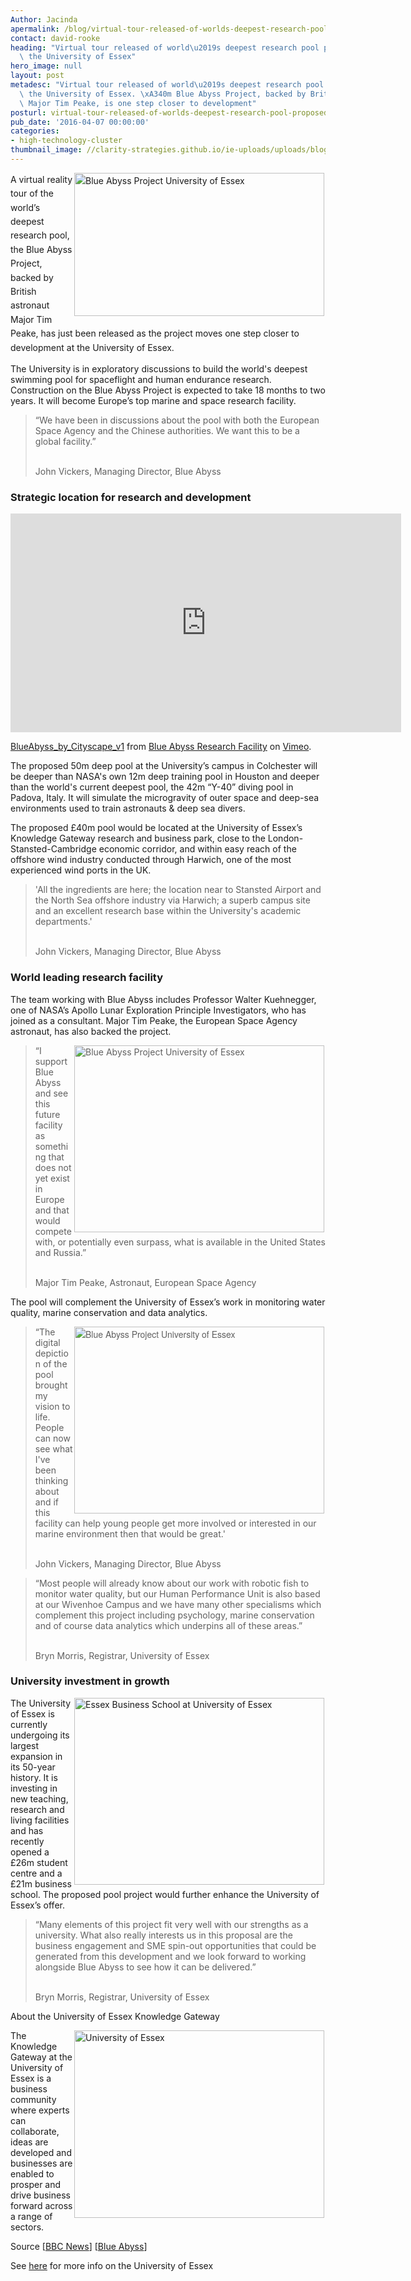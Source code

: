 ```yaml
---
Author: Jacinda
apermalink: /blog/virtual-tour-released-of-worlds-deepest-research-pool-proposed-for-the-university-of-essex
contact: david-rooke
heading: "Virtual tour released of world\u2019s deepest research pool proposed for\
  \ the University of Essex"
hero_image: null
layout: post
metadesc: "Virtual tour released of world\u2019s deepest research pool proposed for\
  \ the University of Essex. \xA340m Blue Abyss Project, backed by British astronaut\
  \ Major Tim Peake, is one step closer to development"
posturl: virtual-tour-released-of-worlds-deepest-research-pool-proposed-for-the-university-of-essex
pub_date: '2016-04-07 00:00:00'
categories:
- high-technology-cluster
thumbnail_image: //clarity-strategies.github.io/ie-uploads/uploads/blog/_89105897_ba_mini.jpg
---
```


<p><span style='line-height: 1.6;'><img alt='Blue Abyss Project University of Essex' src='//clarity-strategies.github.io/ie-uploads/uploads/blog/11149695_1582901948618248_700.jpg' style='width: 400px; height: 229px; margin-left: 2px; margin-right: 2px; float: right;'/>A virtual reality tour of the world’s deepest research pool, the Blue Abyss Project, backed by British astronaut Major Tim Peake, has just been released as the project moves one step closer to development at the University of Essex.</span></p><p>The University is in exploratory discussions to build the world's deepest swimming pool for spaceflight and human endurance research. Construction on the Blue Abyss Project is expected to take 18 months to two years. It will become Europe’s top marine and space research facility.</p><blockquote><p>“We have been in discussions about the pool with both the European Space Agency and the Chinese authorities. We want this to be a global facility.”</p><p><br/>John Vickers, Managing Director, Blue Abyss</p></blockquote><h3>Strategic location for research and development</h3><iframe allowfullscreen='' frameborder='0' height='350' mozallowfullscreen='' src='https://player.vimeo.com/video/161771683' webkitallowfullscreen='' width='625'></iframe><p><a href='https://vimeo.com/161771683'>BlueAbyss_by_Cityscape_v1</a> from <a href='https://vimeo.com/user50850750'>Blue Abyss Research Facility</a> on <a href='https://vimeo.com &lt;https://vimeo.com/&gt; '>Vimeo</a>.</p><p>The proposed 50m deep pool at the University’s campus in Colchester will be deeper than NASA's own 12m deep training pool in Houston and deeper than the world's current deepest pool, the 42m “Y-40” diving pool in Padova, Italy. It will simulate the microgravity of outer space and deep-sea environments used to train astronauts &amp; deep sea divers.</p><p>The proposed £40m pool would be located at the University of Essex’s Knowledge Gateway research and business park, close to the London-Stansted-Cambridge economic corridor, and within easy reach of the offshore wind industry conducted through Harwich, one of the most experienced wind ports in the UK.</p><blockquote><p>'All the ingredients are here; the location near to Stansted Airport and the North Sea offshore industry via Harwich; a superb campus site and an excellent research base within the University's academic departments.'</p><p><br/>John Vickers, Managing Director, Blue Abyss</p></blockquote><h3>World leading research facility</h3><p>The team working with Blue Abyss includes Professor Walter Kuehnegger, one of NASA’s Apollo Lunar Exploration Principle Investigators, who has joined as a consultant. Major Tim Peake, the European Space Agency astronaut, has also backed the project.</p><blockquote><p><img alt='Blue Abyss Project University of Essex' src='//clarity-strategies.github.io/ie-uploads/uploads/blog/_89105897_400.jpg' style='width: 400px; height: 299px; margin-left: 2px; margin-right: 2px; float: right;'/>“I support Blue Abyss and see this future facility as something that does not yet exist in Europe and that would compete with, or potentially even surpass, what is available in the United States and Russia.”</p><p><br/>Major Tim Peake, Astronaut, European Space Agency</p></blockquote><p>The pool will complement the University of Essex’s work in monitoring water quality, marine conservation and data analytics.</p><blockquote><img alt='Blue Abyss Project University of Essex ' src='//clarity-strategies.github.io/ie-uploads/uploads/blog/_89110983_ba4_400.jpg' style='font-family: HelveticaNeue, sans-serif; font-style: normal; line-height: 20.8px; width: 400px; height: 299px; margin-left: 2px; margin-right: 2px; float: right;'/><p>“The digital depiction of the pool brought my vision to life. People can now see what I've been thinking about and if this facility can help young people get more involved or interested in our marine environment then that would be great.'</p><p><br/>John Vickers, Managing Director, Blue Abyss</p></blockquote><blockquote><p>“Most people will already know about our work with robotic fish to monitor water quality, but our Human Performance Unit is also based at our Wivenhoe Campus and we have many other specialisms which complement this project including psychology, marine conservation and of course data analytics which underpins all of these areas.”</p><p><br/>Bryn Morris, Registrar, University of Essex</p></blockquote><h3>University investment in growth</h3><p><img alt='Essex Business School at University of Essex' src='//clarity-strategies.github.io/ie-uploads/uploads/blog/Essex_Business_School_1140_400.jpg' style='width: 400px; height: 299px; margin-left: 2px; margin-right: 2px; float: right;'/>The University of Essex is currently undergoing its largest expansion in its 50-year history. It is investing in new teaching, research and living facilities and has recently opened a £26m student centre and a £21m business school. The proposed pool project would further enhance the University of Essex’s offer.</p><blockquote><p>“Many elements of this project fit very well with our strengths as a university. What also really interests us in this proposal are the business engagement and SME spin-out opportunities that could be generated from this development and we look forward to working alongside Blue Abyss to see how it can be delivered.”</p><p><br/>Bryn Morris, Registrar, University of Essex</p></blockquote><p>About the University of Essex Knowledge Gateway</p><p><img alt='University of Essex' src='//clarity-strategies.github.io/ie-uploads/uploads/blog/Uni_of_essex_400.jpg' style='line-height: 20.8px; width: 400px; height: 300px; margin-left: 2px; margin-right: 2px; float: right;'/></p><p>The Knowledge Gateway at the University of Essex is a business community where experts can collaborate, ideas are developed and businesses are enabled to prosper and drive business forward across a range of sectors.</p><p>Source [<a href='http://www.bbc.co.uk/news/uk-england-essex-35978670'>BBC News</a>] [<a href='http://www.blueabyss.uk/index.php/news-section/blue-abyss-blog/665-one-step-closer'>Blue Abyss</a>]</p><p>See <a href='http://www.investessex.co.uk/studies/place-studies/university-of-essex/'>here</a> for more info on the University of Essex</p>